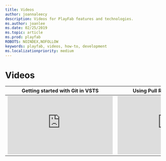 ```yaml
---
title: Videos
author: joannaleecy
description: Videos for PlayFab features and technologies.
ms.author: joanlee
ms.date: 02/25/2019
ms.topic: article
ms.prod: playfab
ROBOTS: NOINDEX,NOFOLLOW
keywords: playfab, videos, how-to, development
ms.localizationpriority: medium
---
```


# Videos

| Getting started with Git in VSTS | Using Pull Requests with VSTS |
| --- | --- |
| <iframe src="https://channel9.msdn.com/Events/Connect/2017/T178/player" width="340" height="190" allowFullScreen="true" frameBorder="0"></iframe> | <iframe src="https://channel9.msdn.com/Events/Connect/2017/T184/player" width="340" height="190" allowFullScreen="true" frameBorder="0"></iframe> |

